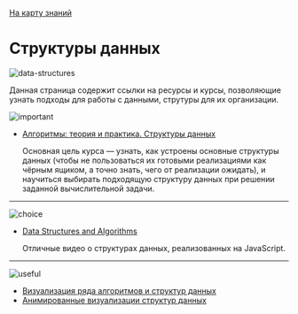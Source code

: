   <a href="https://github.com/js-machine/dashboard/blob/master/knowledge-map/MAP.md#start">На карту знаний</a>
 
 # Структуры данных
 
 ![data-structures]

Данная страница содержит ссылки на ресурсы и курсы, позволяющие узнать подходы для работы с данными, струтуры для их организации.

![important]

* [Алгоритмы: теория и практика. Структуры данных](https://stepik.org/course/1547/syllabus)

  Основная цель курса — узнать, как устроены основные структуры данных (чтобы не пользоваться их готовыми реализациями как чёрным ящиком, а точно знать, чего от реализации ожидать), и научиться выбирать подходящую структуру данных при решении заданной вычислительной задачи.

---
![choice]

* [Data Structures and Algorithms](https://www.youtube.com/playlist?list=PLWKjhJtqVAbkso-IbgiiP48n-O-JQA9PJ)
  
  Отличные видео о структурах данных, реализованных на JavaScript.

---
![useful]

* [Визуализация ряда алгоритмов и структур данных](//www.cs.usfca.edu/~galles/visualization/Algorithms.html)
* [Анимированные визуализации структур данных](https://visualgo.net/ru)

[important]: https://github.com/js-machine/dashboard/blob/master/knowledge-map/images/important.png
[choice]: https://github.com/js-machine/dashboard/blob/master/knowledge-map/images/choice.png
[useful]: https://github.com/js-machine/dashboard/blob/master/knowledge-map/images/useful.png
[data-structures]: https://github.com/js-machine/dashboard/blob/master/knowledge-map/images/data-structures.jpeg
